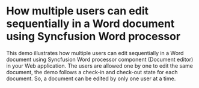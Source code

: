 # How multiple users can edit sequentially in a Word document using Syncfusion Word processor
This demo illustrates how multiple users can edit sequentially in a Word document using Syncfusion Word processor component (Document editor) in your Web application. The users are allowed one by one to edit the same document, the demo follows a check-in and check-out state for each document. So, a document can be edited by only one user at a time.
